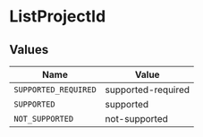 # ListProjectId


## Values

| Name                 | Value                |
| -------------------- | -------------------- |
| `SUPPORTED_REQUIRED` | supported-required   |
| `SUPPORTED`          | supported            |
| `NOT_SUPPORTED`      | not-supported        |